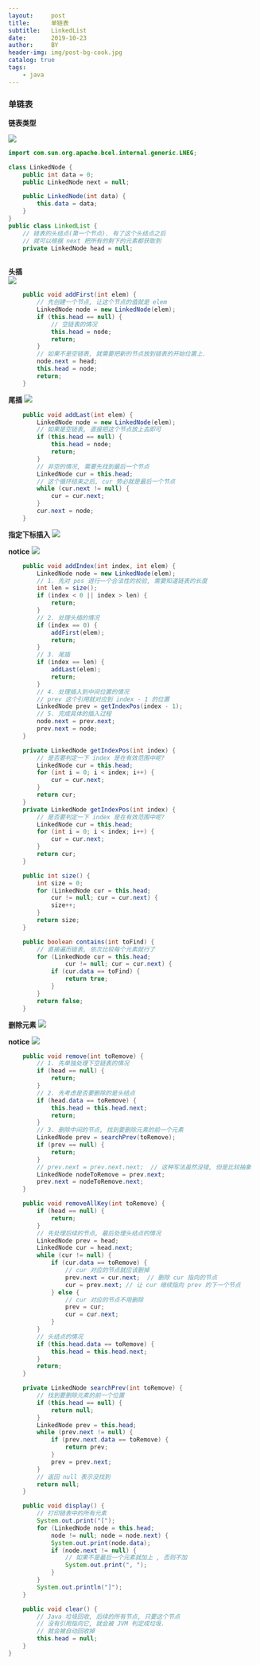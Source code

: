 ```yaml
---
layout:     post
title:      单链表
subtitle:   LinkedList
date:       2019-10-23
author:     BY
header-img: img/post-bg-cook.jpg
catalog: true
tags:
    - java
---
```


### 单链表

**链表类型**

![](https://github.com/q1206271031/photo/raw/master/%E5%8D%95%E9%93%BE%E8%A1%A8/%E9%93%BE%E8%A1%A8%E7%9A%84%E7%B1%BB%E5%9E%8B.png)


```java
import com.sun.org.apache.bcel.internal.generic.LNEG;

class LinkedNode {
    public int data = 0;
    public LinkedNode next = null;

    public LinkedNode(int data) {
        this.data = data;
    }
}
public class LinkedList {
    // 链表的头结点(第一个节点). 有了这个头结点之后
    // 就可以根据 next 把所有的剩下的元素都获取到
    private LinkedNode head = null;
    
```
**头插**    
![](https://github.com/q1206271031/photo/raw/master/%E5%8D%95%E9%93%BE%E8%A1%A8/%E5%A4%B4%E6%8F%92.png)


```java
    public void addFirst(int elem) {
        // 先创建一个节点, 让这个节点的值就是 elem
        LinkedNode node = new LinkedNode(elem);
        if (this.head == null) {
            // 空链表的情况
            this.head = node;
            return;
        }
        // 如果不是空链表, 就需要把新的节点放到链表的开始位置上.
        node.next = head;
        this.head = node;
        return;
    }
```
**尾插**
![](https://github.com/q1206271031/photo/raw/master/%E5%8D%95%E9%93%BE%E8%A1%A8/%E5%B0%BE%E6%8F%92.png)

```java
    public void addLast(int elem) {
        LinkedNode node = new LinkedNode(elem);
        // 如果是空链表, 直接把这个节点放上去即可
        if (this.head == null) {
            this.head = node;
            return;
        }
        // 非空的情况, 需要先找到最后一个节点
        LinkedNode cur = this.head;
        // 这个循环结束之后, cur 势必就是最后一个节点
        while (cur.next != null) {
            cur = cur.next;
        }
        cur.next = node;
    }
```

**指定下标插入**
![](https://github.com/q1206271031/photo/raw/master/%E5%8D%95%E9%93%BE%E8%A1%A8/%E6%8C%87%E5%AE%9A%E4%B8%8B%E6%A0%87%E6%8F%92%E5%85%A5.png)

**notice**
![](https://github.com/q1206271031/photo/raw/master/%E5%8D%95%E9%93%BE%E8%A1%A8/%E6%8C%87%E5%AE%9A%E4%B8%8B%E6%A0%87%E6%8F%92%E5%85%A5%E6%B3%A8%E6%84%8F.png)

```java
    public void addIndex(int index, int elem) {
        LinkedNode node = new LinkedNode(elem);
        // 1. 先对 pos 进行一个合法性的校验, 需要知道链表的长度
        int len = size();
        if (index < 0 || index > len) {
            return;
        }
        // 2. 处理头插的情况
        if (index == 0) {
            addFirst(elem);
            return;
        }
        // 3. 尾插
        if (index == len) {
            addLast(elem);
            return;
        }
        // 4. 处理插入到中间位置的情况
        // prev 这个引用就对应到 index - 1 的位置
        LinkedNode prev = getIndexPos(index - 1);
        // 5. 完成具体的插入过程
        node.next = prev.next;
        prev.next = node;
    }

    private LinkedNode getIndexPos(int index) {
        // 是否要判定一下 index 是在有效范围中呢?
        LinkedNode cur = this.head;
        for (int i = 0; i < index; i++) {
            cur = cur.next;
        }
        return cur;
    }
    private LinkedNode getIndexPos(int index) {
        // 是否要判定一下 index 是在有效范围中呢?
        LinkedNode cur = this.head;
        for (int i = 0; i < index; i++) {
            cur = cur.next;
        }
        return cur;
    }

    public int size() {
        int size = 0;
        for (LinkedNode cur = this.head;
            cur != null; cur = cur.next) {
            size++;
        }
        return size;
    }

    public boolean contains(int toFind) {
        // 直接遍历链表, 依次比较每个元素就行了
        for (LinkedNode cur = this.head;
                cur != null; cur = cur.next) {
            if (cur.data == toFind) {
                return true;
            }
        }
        return false;
    }
```

**删除元素**
![](https://github.com/q1206271031/photo/raw/master/%E5%8D%95%E9%93%BE%E8%A1%A8/%E5%88%A0%E9%99%A4%E5%85%83%E7%B4%A0.png)

**notice**
![](https://github.com/q1206271031/photo/raw/master/%E5%8D%95%E9%93%BE%E8%A1%A8/%E5%88%A0%E9%99%A4%E5%85%83%E7%B4%A0%E6%B3%A8%E6%84%8F.png)

```java
    public void remove(int toRemove) {
        // 1. 先单独处理下空链表的情况
        if (head == null) {
            return;
        }
        // 2. 先考虑是否要删除的是头结点
        if (head.data == toRemove) {
            this.head = this.head.next;
            return;
        }
        // 3. 删除中间的节点, 找到要删除元素的前一个元素
        LinkedNode prev = searchPrev(toRemove);
        if (prev == null) {
            return;
        } 
        // prev.next = prev.next.next;  // 这种写法虽然没错, 但是比较抽象
        LinkedNode nodeToRemove = prev.next;
        prev.next = nodeToRemove.next;
    }

    public void removeAllKey(int toRemove) {
        if (head == null) {
            return;
        }
        // 先处理后续的节点, 最后处理头结点的情况
        LinkedNode prev = head;
        LinkedNode cur = head.next;
        while (cur != null) {
            if (cur.data == toRemove) {
                // cur 对应的节点就应该删掉
                prev.next = cur.next;  // 删除 cur 指向的节点
                cur = prev.next; // 让 cur 继续指向 prev 的下一个节点
            } else {
                // cur 对应的节点不用删除
                prev = cur;
                cur = cur.next;
            }
        }
        // 头结点的情况
        if (this.head.data == toRemove) {
            this.head = this.head.next;
        }
        return;
    }

    private LinkedNode searchPrev(int toRemove) {
        // 找到要删除元素的前一个位置
        if (this.head == null) {
            return null;
        }
        LinkedNode prev = this.head;
        while (prev.next != null) {
            if (prev.next.data == toRemove) {
                return prev;
            }
            prev = prev.next;
        }
        // 返回 null 表示没找到
        return null;
    }

    public void display() {
        // 打印链表中的所有元素
        System.out.print("[");
        for (LinkedNode node = this.head;
            node != null; node = node.next) {
            System.out.print(node.data);
            if (node.next != null) {
                // 如果不是最后一个元素就加上 , 否则不加
                System.out.print(", ");
            }
        }
        System.out.println("]");
    }

    public void clear() {
        // Java 垃圾回收, 后续的所有节点, 只要这个节点
        // 没有引用指向它, 就会被 JVM 判定成垃圾.
        // 就会被自动回收掉
        this.head = null;
    }
}

```
